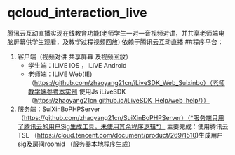 # qcloud_interaction_live
腾讯云互动直播实现在线教育功能(老师学生一对一音视频对讲，并共享老师端电脑屏幕供学生观看，及教学过程视频回放)
依赖于腾讯云互动直播
##程序平台：
1. 客户端（视频对讲 共享屏幕 及视频回放）
    - 学生端：ILIVE IOS ，ILIVE Android
    - 老师端：ILIVE Web(IE)（https://github.com/zhaoyang21cn/iLiveSDK_Web_Suixinbo）（老师教学端参考本实例 使用Js iLiveSDK （https://zhaoyang21cn.github.io/iLiveSDK_Help/web_help/））
2. 服务端：SuiXinBoPHPServer（https://github.com/zhaoyang21cn/SuiXinBoPHPServer）（*服务端只用了腾讯云的用户Sig生成工具，未使用其余程序逻辑*） 主要完成：使用腾讯云TSL （https://cloud.tencent.com/document/product/269/1510)生成用户sig及房间roomid （服务器本地程序生成）

 